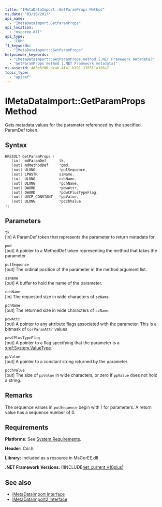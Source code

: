 ```yaml
---
title: "IMetaDataImport::GetParamProps Method"
ms.date: "03/30/2017"
api_name: 
  - "IMetaDataImport.GetParamProps"
api_location: 
  - "mscoree.dll"
api_type: 
  - "COM"
f1_keywords: 
  - "IMetaDataImport::GetParamProps"
helpviewer_keywords: 
  - "IMetaDataImport::GetParamProps method [.NET Framework metadata]"
  - "GetParamProps method [.NET Framework metadata]"
ms.assetid: 4d5e5f00-bcab-4f41-b191-176511a186a7
topic_type: 
  - "apiref"
---
```

# IMetaDataImport::GetParamProps Method
Gets metadata values for the parameter referenced by the specified ParamDef token.  
  
## Syntax  
  
```cpp  
HRESULT GetParamProps (  
   [in]  mdParamDef      tk,  
   [out] mdMethodDef     *pmd,  
   [out] ULONG           *pulSequence,  
   [out] LPWSTR          szName,  
   [in]  ULONG           cchName,  
   [out] ULONG           *pchName,  
   [out] DWORD           *pdwAttr,  
   [out] DWORD           *pdwCPlusTypeFlag,  
   [out] UVCP_CONSTANT   *ppValue,  
   [out] ULONG           *pcchValue  
);  
```  
  
## Parameters  
 `tk`  
 [in] A ParamDef token that represents the parameter to return metadata for.  
  
 `pmd`  
 [out] A pointer to a MethodDef token representing the method that takes the parameter.  
  
 `pulSequence`  
 [out] The ordinal position of the parameter in the method argument list.  
  
 `szName`  
 [out] A buffer to hold the name of the parameter.  
  
 `cchName`  
 [in] The requested size in wide characters of `szName`.  
  
 `pchName`  
 [out] The returned size in wide characters of `szName`.  
  
 `pdwAttr`  
 [out] A pointer to any attribute flags associated with the parameter. This is a bitmask of `CorParamAttr` values.  
  
 `pdwCPlusTypeFlag`  
 [out] A pointer to a flag specifying that the parameter is a <xref:System.ValueType>.  
  
 `ppValue`  
 [out] A pointer to a constant string returned by the parameter.  
  
 `pcchValue`  
 [out] The size of `ppValue` in wide characters, or zero if `ppValue` does not hold a string.  
  
## Remarks

The sequence values in `pulSequence` begin with 1 for parameters. A return value has a sequence number of 0.

## Requirements  
 **Platforms:** See [System Requirements](../../get-started/system-requirements.md).  
  
 **Header:** Cor.h  
  
 **Library:** Included as a resource in MsCorEE.dll  
  
 **.NET Framework Versions:** [!INCLUDE[net_current_v10plus](../../../../includes/net-current-v10plus-md.md)]  
  
## See also

- [IMetaDataImport Interface](imetadataimport-interface.md)
- [IMetaDataImport2 Interface](imetadataimport2-interface.md)
